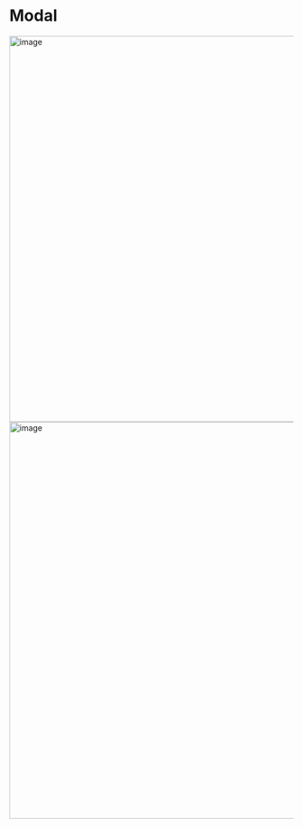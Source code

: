 # Modal


<img width="684" alt="image" src="https://github.com/arunmishra11/Modal/assets/156019606/91175b38-d71d-4269-a64f-ef32d99fee8b">


<img width="703" alt="image" src="https://github.com/arunmishra11/Modal/assets/156019606/1d3ac765-c3e7-492f-8dc6-c799a954c95b">

